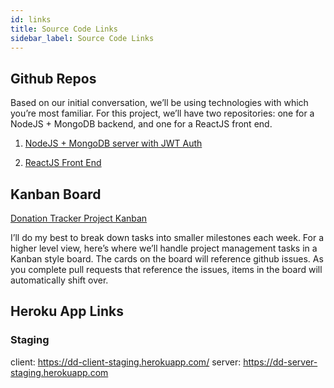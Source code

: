 ```yaml
---
id: links
title: Source Code Links
sidebar_label: Source Code Links
---
```

## Github Repos
Based on our initial conversation, we’ll be using technologies with which you’re most familiar. For this project, we’ll have two repositories: one for a NodeJS + MongoDB backend, and one for a ReactJS front end.

1. [NodeJS + MongoDB server with JWT Auth](https://github.com/jroth01/donation-tracker-server) 

2. [ReactJS Front End](https://github.com/jroth01/donation-tracker-client)

## Kanban Board

[Donation Tracker Project Kanban](https://github.com/users/jroth01/projects/1)

I’ll do my best to break down tasks into smaller milestones each week. For a higher level view, here’s where we’ll handle project management tasks in a Kanban style board. The cards on the board will reference github issues. As you complete pull requests that reference the issues, items in the board will automatically shift over.

## Heroku App Links

### Staging
client: https://dd-client-staging.herokuapp.com/
server: https://dd-server-staging.herokuapp.com
